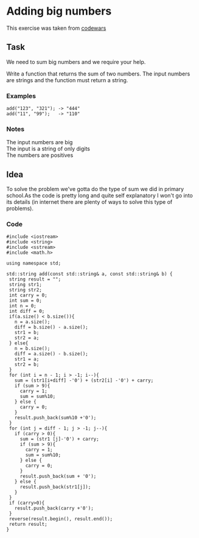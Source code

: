 # Adding big numbers
This exercise was taken from [codewars](https://www.codewars.com/kata/525f4206b73515bffb000b21)
## Task

We need to sum big numbers and we require your help.

Write a function that returns the sum of two numbers. The input numbers are strings and the function must return a string.

### Examples


```
add("123", "321"); -> "444"
add("11", "99");   -> "110"
```

### Notes

The input numbers are big\
The input is a string of only digits\
The numbers are positives

## Idea

To solve the problem we've gotta do the type of sum we did in primary school.As the code is pretty long and quite self explanatory I won't go into its details (in internet there are plenty of ways to solve this type of problems).


### Code
 ```
#include <iostream>
#include <string>
#include <sstream>
#include <math.h>

using namespace std;

std::string add(const std::string& a, const std::string& b) {
  string result = "";
  string str1;
  string str2;
  int carry = 0;
  int sum = 0;
  int n = 0;
  int diff = 0;
  if(a.size() < b.size()){
    n = a.size();
    diff = b.size() - a.size();
    str1 = b;
    str2 = a;
  } else{
    n = b.size();
    diff = a.size() - b.size();
    str1 = a;
    str2 = b;
  }
  for (int i = n - 1; i > -1; i--){
    sum = (str1[i+diff] -'0') + (str2[i] -'0') + carry;
    if (sum > 9){
      carry = 1;
      sum = sum%10;
    } else {
      carry = 0;
    }
    result.push_back(sum%10 +'0');
  }
  for (int j = diff - 1; j > -1; j--){
    if (carry > 0){
      sum = (str1 [j]-'0') + carry;
      if (sum > 9){
        carry = 1;
        sum = sum%10;
      } else {
        carry = 0;
      }
      result.push_back(sum + '0');
    } else {
      result.push_back(str1[j]);
    }
  }
  if (carry>0){
    result.push_back(carry +'0');
  }
  reverse(result.begin(), result.end());
  return result;
}
```